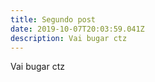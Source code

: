```yaml
---
title: Segundo post
date: 2019-10-07T20:03:59.041Z
description: Vai bugar ctz
---
```


Vai bugar ctz
